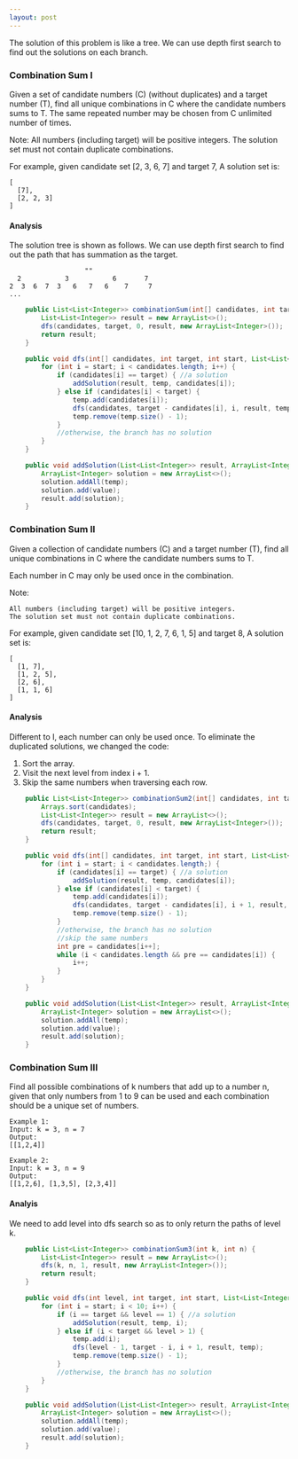 ```yaml
---
layout: post
---
```


The solution of this problem is like a tree. We can use depth first search to find out the solutions on each branch.

### Combination Sum I

Given a set of candidate numbers (C) (without duplicates) and a target number (T),
find all unique combinations in C where the candidate numbers sums to T.
The same repeated number may be chosen from C unlimited number of times.

Note:
    All numbers (including target) will be positive integers.
    The solution set must not contain duplicate combinations.

For example, given candidate set [2, 3, 6, 7] and target 7,
A solution set is:
```
[
  [7],
  [2, 2, 3]
]
```

#### Analysis

The solution tree is shown as follows. We can use depth first search to find out the path that has summation as the target.

```
                   ""
  2           3           6       7
2  3  6  7  3   6   7   6    7     7   
...
```

```java
    public List<List<Integer>> combinationSum(int[] candidates, int target) {
        List<List<Integer>> result = new ArrayList<>();
        dfs(candidates, target, 0, result, new ArrayList<Integer>());
        return result;
    }

    public void dfs(int[] candidates, int target, int start, List<List<Integer>> result, ArrayList<Integer> temp) {
        for (int i = start; i < candidates.length; i++) {
            if (candidates[i] == target) { //a solution
                addSolution(result, temp, candidates[i]);
            } else if (candidates[i] < target) {
                temp.add(candidates[i]);
                dfs(candidates, target - candidates[i], i, result, temp);
                temp.remove(temp.size() - 1);
            }
            //otherwise, the branch has no solution
        }
    }

    public void addSolution(List<List<Integer>> result, ArrayList<Integer> temp, int value) {
        ArrayList<Integer> solution = new ArrayList<>();
        solution.addAll(temp);
        solution.add(value);
        result.add(solution);
    }
```    

### Combination Sum II

 Given a collection of candidate numbers (C) and a target number (T), find all unique combinations in C where the candidate numbers sums to T.

Each number in C may only be used once in the combination.

Note:

    All numbers (including target) will be positive integers.
    The solution set must not contain duplicate combinations.

For example, given candidate set [10, 1, 2, 7, 6, 1, 5] and target 8,
A solution set is:

```
[
  [1, 7],
  [1, 2, 5],
  [2, 6],
  [1, 1, 6]
]
```

#### Analysis

Different to I, each number can only be used once. To eliminate the duplicated solutions, we changed the code:

1. Sort the array.
1. Visit the next level from index i + 1.
1. Skip the same numbers when traversing each row.

```java
    public List<List<Integer>> combinationSum2(int[] candidates, int target) {
        Arrays.sort(candidates);
        List<List<Integer>> result = new ArrayList<>();
        dfs(candidates, target, 0, result, new ArrayList<Integer>());
        return result;
    }

    public void dfs(int[] candidates, int target, int start, List<List<Integer>> result, ArrayList<Integer> temp) {
        for (int i = start; i < candidates.length;) {
            if (candidates[i] == target) { //a solution
                addSolution(result, temp, candidates[i]);
            } else if (candidates[i] < target) {
                temp.add(candidates[i]);
                dfs(candidates, target - candidates[i], i + 1, result, temp);
                temp.remove(temp.size() - 1);
            }
            //otherwise, the branch has no solution
            //skip the same numbers
            int pre = candidates[i++];
            while (i < candidates.length && pre == candidates[i]) {
                i++;
            }
        }
    }

    public void addSolution(List<List<Integer>> result, ArrayList<Integer> temp, int value) {
        ArrayList<Integer> solution = new ArrayList<>();
        solution.addAll(temp);
        solution.add(value);
        result.add(solution);
    }
```

### Combination Sum III



Find all possible combinations of k numbers that add up to a number n, given that only numbers from 1 to 9 can 
be used and each combination should be a unique set of numbers.

```
Example 1:
Input: k = 3, n = 7
Output:
[[1,2,4]]

Example 2:
Input: k = 3, n = 9
Output:
[[1,2,6], [1,3,5], [2,3,4]]
```

#### Analyis

We need to add level into dfs search so as to only return the paths of level k.

```java
    public List<List<Integer>> combinationSum3(int k, int n) {
        List<List<Integer>> result = new ArrayList<>();
        dfs(k, n, 1, result, new ArrayList<Integer>());
        return result;
    }

    public void dfs(int level, int target, int start, List<List<Integer>> result, ArrayList<Integer> temp) {
        for (int i = start; i < 10; i++) {
            if (i == target && level == 1) { //a solution
                addSolution(result, temp, i);
            } else if (i < target && level > 1) {
                temp.add(i);
                dfs(level - 1, target - i, i + 1, result, temp);
                temp.remove(temp.size() - 1);
            }
            //otherwise, the branch has no solution
        }
    }

    public void addSolution(List<List<Integer>> result, ArrayList<Integer> temp, int value) {
        ArrayList<Integer> solution = new ArrayList<>();
        solution.addAll(temp);
        solution.add(value);
        result.add(solution);
    }
````    
